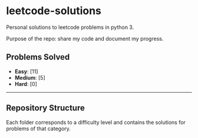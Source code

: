 # leetcode-solutions

Personal solutions to leetcode problems in python 3.

Purpose of the repo: share my code and document my progress.

## Problems Solved

- **Easy**: [11]  <!-- Placeholder for Easy problems count -->
- **Medium**: [5] <!-- Placeholder for Medium problems count -->
- **Hard**: [0]   <!-- Placeholder for Hard problems count -->

---

## Repository Structure

Each folder corresponds to a difficulty level and contains the solutions for problems of that category.


